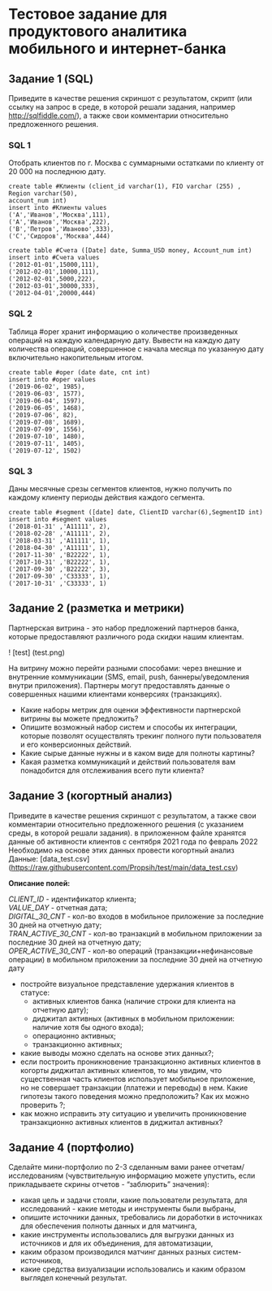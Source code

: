 # Тестовое задание для продуктового аналитика мобильного и интернет-банка

## Задание 1 (SQL)

Приведите в качестве решения скриншот с результатом, скрипт (или ссылку на запрос
в среде, в которой решали задания, например http://sqlfiddle.com/), а также свои
комментарии относительно предложенного решения.

### SQL 1

Отобрать клиентов по г. Москва с суммарными остатками по клиенту от 20 000 на
последнюю дату.

```
create table #Клиенты (client_id varchar(1), FIO varchar (255) , Region varchar(50),
account_num int)
insert into #Клиенты values
('A','Иванов','Москва',111),
('A','Иванов','Москва',222),
('B','Петров','Иваново',333),
('C','Сидоров','Москва',444)
```
```
create table #Cчета ([Date] date, Summa_USD money, Account_num int)
insert into #Cчета values
('2012-01-01',15000,111),
('2012-02-01',10000,111),
('2012-02-01',5000,222),
('2012-03-01',30000,333),
('2012-04-01',20000,444)
```

### SQL 2

Таблица #oper хранит информацию о количестве произведенных операций на каждую
календарную дату.
Вывести на каждую дату количества операций, совершенное с начала месяца по
указанную дату включительно накопительным итогом.

```
create table #oper (date date, cnt int)
insert into #oper values
('2019-06-02', 1985),
('2019-06-03', 1577),
('2019-06-04', 1597),
('2019-06-05', 1468),
('2019-07-06', 82),
('2019-07-08', 1689),
('2019-07-09', 1556),
('2019-07-10', 1480),
('2019-07-11', 1405),
('2019-07-12', 1502)
```

### SQL 3

Даны месячные срезы сегментов клиентов, нужно получить по каждому клиенту
периоды действия каждого сегмента.

```
create table #segment ([date] date, ClientID varchar(6),SegmentID int)
insert into #segment values
('2018-01-31' ,'A11111', 2),
('2018-02-28' ,'A11111', 2),
('2018-03-31' ,'A11111', 1),
('2018-04-30' ,'A11111', 1),
('2017-11-30' ,'B22222', 1),
('2017-10-31' ,'B22222', 1),
('2017-09-30' ,'B22222', 3),
('2017-09-30' ,'C33333', 1),
('2017-10-31' ,'C33333', 1)
```

## Задание 2 (разметка и метрики)

Партнерская витрина - это набор предложений партнеров банка, которые
предоставляют различного рода скидки нашим клиентам.

! [test] (test.png)

На витрину можно перейти разными способами: через внешние и внутренние
коммуникации (SMS, email, push, баннеры/уведомления внутри приложения).
Партнеры могут предоставлять данные о совершенных нашими клиентами конверсиях
(транзакциях).

- Какие наборы метрик для оценки эффективности партнерской витрины вы
можете предложить?
- Опишите возможный набор систем и способы их интеграции, которые позволят
осуществлять трекинг полного пути пользователя и его конверсионных
действий.
- Какие сырые данные нужны и в каком виде для полноты картины?
- Какая разметка коммуникаций и действий пользователя вам понадобится для
отслеживания всего пути клиента?

## Задание 3 (когортный анализ)

Приведите в качестве решения скриншот с результатом, а также свои комментарии
относительно предложенного решения (с указанием среды, в которой решали
задания).
в приложенном файле хранятся данные об активности клиентов с сентября 2021 года
по февраль 2022
Необходимо на основе этих данных провести когортный анализ
Данные: [data_test.csv] (https://raw.githubusercontent.com/Propsih/test/main/data_test.csv)

**Описание полей:**

*CLIENT_ID* - идентификатор клиента;  
*VALUE_DAY* - отчетная дата;  
*DIGITAL_30_CNT* - кол-во входов в мобильное приложение за последние 30 дней на
отчетную дату;  
*TRAN_ACTIVE_30_CNT* - кол-во транзакций в мобильном приложении за последние 30
дней на отчетную дату;  
*OPER_ACTIVE_30_CNT* - кол-во операций (транзакции+нефинансовые операции) в
мобильном приложении за последние 30 дней на отчетную дату  

- постройте визуальное представление удержания клиентов в статусе:
    -  активных клиентов банка (наличие строки для клиента на отчетную
    дату);
    - диджитал активных (активных в мобильном приложении: наличие хотя
    бы одного входа);
    - операционно активных;
    - транзакционно активных;
- какие выводы можно сделать на основе этих данных?;
- если построить проникновение транзакционно активных клиентов в когорты
диджитал активных клиентов, то мы увидим, что существенная часть клиентов
использует мобильное приложение, но не совершает транзакции (платежи и
переводы) в нем. Какие гипотезы такого поведения можно предположить? Как
их можно проверить ?;
- как можно исправить эту ситуацию и увеличить проникновение транзакционно
активных клиентов в диджитал активных?

## Задание 4 (портфолио)

Сделайте мини-портфолио по 2-3 сделанным вами ранее отчетам/исследованиям
(чувствительную информацию можете упустить, если прикладываете скрины отчетов -
“заблюрить” значения):
- какая цель и задачи стояли, какие пользователи результата,
 для исследований - какие методы и инструменты были выбраны,
- опишите источники данных, требовались ли доработки в источниках для
обеспечения полноты данных и для матчинга,
- какие инструменты использовались для выгрузки данных из источников и для их
объединения, для автоматизации,
- каким образом производился матчинг данных разных систем-источников,
- какие средства визуализации использовались и каким образом выглядел
конечный результат.